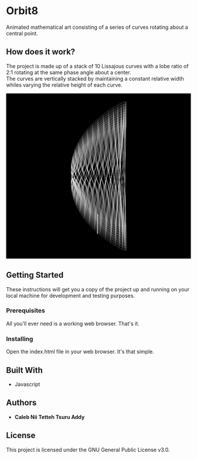 # Orbit8
Animated mathematical art consisting of a series of curves rotating about a central point. 

How does it work?
-----------------
The project is made up of a stack of 10 Lissajous curves with a lobe ratio of 2:1 rotating
at the same phase angle about a center. <br>
The curves are vertically stacked by maintaining a constant relative width whiles varying the relative height 
of each curve.  

<img width="1345px" height="450px"  src ="img/img.png">
 
## Getting Started

These instructions will get you a copy of the project up and running on your local machine for development and testing purposes. 

### Prerequisites

All you'll ever need is a working web browser. That's it.

### Installing
Open the index.html file in your web browser. It's that simple.  
 
## Built With

* Javascript   

## Authors 

* **Caleb Nii Tetteh Tsuru Addy** 
 
## License

This project is licensed under the GNU General Public License v3.0.
